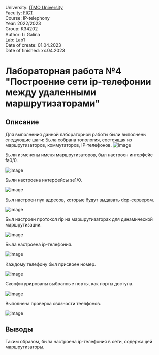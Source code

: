 University: [ITMO University](https://itmo.ru/ru/) <br/>
Faculty: [FICT](https://fict.itmo.ru) <br/>
Course: IP-telephony <br/>
Year: 2022/2023 <br/>
Group: K34202 <br/>
Author: Li Galina <br/>
Lab: Lab1 <br/>
Date of create: 01.04.2023 <br/>
Date of finished: xx.04.2023 <br/>

# Лабораторная работа №4 "Построение сети ip-телефонии между удаленными маршрутизаторами"

## Описание
   Для выполнения данной лабораторной работы были выполнены следующие шаги:
   Была собрана топология, состоящая из маршрутизаторов, коммутаторов, IP-телефонов.
![image](https://user-images.githubusercontent.com/58363643/229284783-5861ef3b-aa50-4656-946b-614ab3e0bc7d.png)

Были изменены именя маршрутизаторов, был настроен интерфейс fa0/0.

![image](https://user-images.githubusercontent.com/58363643/229285009-b68f55d3-085f-4bd0-8536-4654ae183e7f.png)

Были настроена интерфейсы se1/0.

![image](https://user-images.githubusercontent.com/58363643/229285267-139eaf6b-9511-4816-92c8-3663fa52dfd8.png)

Был настроен пул адресов, которые будут выдавать dcp-сервером.

![image](https://user-images.githubusercontent.com/58363643/229285341-e49837b6-8c6b-4333-9ab1-2ba8112c9673.png)

Был настроен протокол rip на маршрутизаторах для динамической маршрутизации.

![image](https://user-images.githubusercontent.com/58363643/229285547-1bf2512d-6afc-493a-843f-a0473db168b5.png)

Была настроена ip-телефония.

![image](https://user-images.githubusercontent.com/58363643/229285663-0e6a2332-2ba1-43e7-a340-94e011cac6f0.png)

Каждому телефону был присвоен номер.

![image](https://user-images.githubusercontent.com/58363643/229285767-fa7edb81-dbc8-4427-973f-166668e99fbb.png)

Сконфигурированы выбранные порты, как порты доступа.

![image](https://user-images.githubusercontent.com/58363643/229285855-6a4f2175-7906-49da-9ed3-4dd080e7d644.png)

Выполнена проверка связности теелфонов.

![image](https://user-images.githubusercontent.com/58363643/229286536-444c1d54-067d-4193-8fbb-760225232c15.png)

## Выводы
Таким образом, была настроена ip-телефония в сети, содержащей маршрутизаторы.
